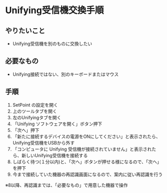 # Unifying受信機交換手順

## やりたいこと
- Unifying受信機を別のものに交換したい

## 必要なもの
- Unifying接続ではない、別のキーボードまたはマウス

## 手順
1. SetPoint の設定を開く
2. 上のツールタブを開く
3. 左のUnifyingタブを開く
4. 「Unifying ソフトウェアを開く」ボタン押下
5. 「次へ」押下
6. 「新たに接続するデバイスの電源をONにしてください」と表示されたら、Unifying受信機をUSBから外す
7. 「コンピュータに Unifying 受信機が接続されていません」と表示されたら、新しいUnifying受信機を接続する
8. しばらく待つ(１分以内)と、「次へ」ボタンが押せる様になるので、「次へ」を押下
9. 今まで接続していた機器の再認識画面になるので、案内に従い再認識を行う

※8以降、再認識までは、「必要なもの」で用意した機器で操作
